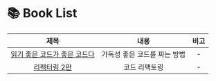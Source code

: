 # 📚 Book List 

|    제목       |   내용   | 비고 |
| :----: | :---: | :---: |
|   [읽기 좋은 코드가 좋은 코드다](https://github.com/KwonAndJang/The-Well-Of-Knowledge/tree/main/books/%EC%9D%BD%EA%B8%B0_%EC%A2%8B%EC%9D%80_%EC%BD%94%EB%93%9C%EA%B0%80_%EC%A2%8B%EC%9D%80_%EC%BD%94%EB%93%9C%EB%8B%A4)  |  가독성 좋은 코드를 짜는 방법    |   -   |
| [리팩터링 2판](https://github.com/KwonAndJang/The-Well-Of-Knowledge/tree/main/books/%EB%A6%AC%ED%8C%A9%ED%84%B0%EB%A7%81_2%ED%8C%90) | 코드 리팩토링 |  - |
